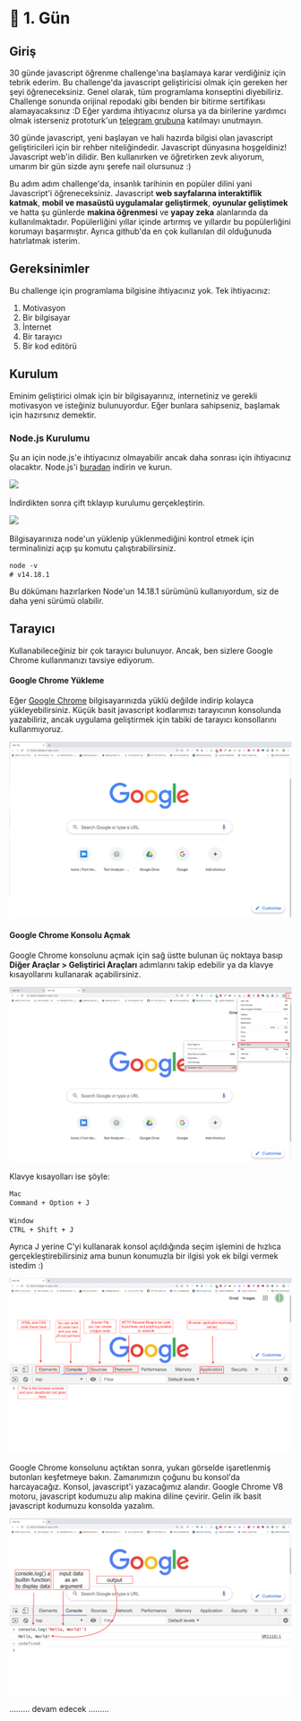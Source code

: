 # 📔 1. Gün
## Giriş

30 günde javascript öğrenme challenge'ına başlamaya karar verdiğiniz için tebrik ederim. Bu challenge'da javascript geliştiricisi olmak için gereken her şeyi öğreneceksiniz. Genel olarak, tüm programlama konseptini diyebiliriz. Challenge sonunda orijinal repodaki gibi benden bir bitirme sertifikası alamayacaksınız :D Eğer yardıma ihtiyacınız olursa ya da birilerine yardımcı olmak isterseniz prototurk'un [telegram grubuna](https://t.me/prototurk) katılmayı unutmayın.

30 günde javascript, yeni başlayan ve hali hazırda bilgisi olan javascript geliştiricileri için bir rehber niteliğindedir. Javascript dünyasına hoşgeldiniz! Javascript web'in dilidir. Ben kullanırken ve öğretirken zevk alıyorum, umarım bir gün sizde aynı şerefe nail olursunuz :)

Bu adım adım challenge'da, insanlık tarihinin en popüler dilini yani Javascript'i öğreneceksiniz. Javascript **web sayfalarına interaktiflik katmak**, **mobil ve masaüstü uygulamalar geliştirmek**, **oyunular geliştimek** ve hatta şu günlerde **makina öğrenmesi** ve **yapay zeka** alanlarında da kullanılmaktadır. Popülerliğini yıllar içinde artırmış ve yıllardır bu popülerliğini korumayı başarmıştır. Ayrıca github'da en çok kullanılan dil olduğunuda hatırlatmak isterim.

## Gereksinimler

Bu challenge için programlama bilgisine ihtiyacınız yok. Tek ihtiyacınız:

1. Motivasyon
2. Bir bilgisayar
3. İnternet
4. Bir tarayıcı
5. Bir kod editörü

## Kurulum

Eminim geliştirici olmak için bir bilgisayarınız, internetiniz ve gerekli motivasyon ve isteğiniz bulunuyordur. Eğer bunlara sahipseniz, başlamak için hazırsınız demektir.

### Node.js Kurulumu

Şu an için node.js'e ihtiyacınız olmayabilir ancak daha sonrası için ihtiyacınız olacaktır. Node.js'i [buradan](https://nodejs.org/en/) indirin ve kurun.

![](https://raw.githubusercontent.com/Asabeneh/30-Days-Of-JavaScript/master/images/download_node.png)

İndirdikten sonra çift tıklayıp kurulumu gerçekleştirin.

![](https://raw.githubusercontent.com/Asabeneh/30-Days-Of-JavaScript/master/images/install_node.png)

Bilgisayarınıza node'un yüklenip yüklenmediğini kontrol etmek için terminalinizi açıp şu komutu çalıştırabilirsiniz.

```
node -v
# v14.18.1
```

Bu dökümanı hazırlarken Node'un 14.18.1 sürümünü kullanıyordum, siz de daha yeni sürümü olabilir.

## Tarayıcı

Kullanabileceğiniz bir çok tarayıcı bulunuyor. Ancak, ben sizlere Google Chrome kullanmanızı tavsiye ediyorum.

#### Google Chrome Yükleme

Eğer [Google Chrome](https://www.google.com/chrome/) bilgisayarınızda yüklü değilde indirip kolayca yükleyebilirsiniz. Küçük basit javascript kodlarımızı tarayıcının konsolunda yazabiliriz, ancak uygulama geliştirmek için tabiki de tarayıcı konsollarını kullanmıyoruz.

![](https://raw.githubusercontent.com/Asabeneh/30-Days-Of-JavaScript/master/images/google_chrome.png)

#### Google Chrome Konsolu Açmak

Google Chrome konsolunu açmak için sağ üstte bulunan üç noktaya basıp **Diğer Araçlar > Geliştirici Araçları** adımlarını takip edebilir ya da klavye kısayollarını kullanarak açabilirsiniz.

![](https://raw.githubusercontent.com/Asabeneh/30-Days-Of-JavaScript/master/images/opening_developer_tool.png)

Klavye kısayolları ise şöyle:

```
Mac
Command + Option + J

Window
CTRL + Shift + J
```

Ayrıca J yerine C'yi kullanarak konsol açıldığında seçim işlemini de hızlıca gerçekleştirebilirsiniz ama bunun konumuzla bir ilgisi yok ek bilgi vermek istedim :)

![](https://raw.githubusercontent.com/Asabeneh/30-Days-Of-JavaScript/master/images/opening_chrome_console_shortcut.png)

Google Chrome konsolunu açtıktan sonra, yukarı görselde işaretlenmiş butonları keşfetmeye bakın. Zamanımızın çoğunu bu konsol'da harcayacağız. Konsol, javascript'i yazacağımız alandır. Google Chrome V8 motoru, javascript kodumuzu alıp makina diline çevirir. Gelin ilk basit javascript kodumuzu konsolda yazalım.

![](https://raw.githubusercontent.com/Asabeneh/30-Days-Of-JavaScript/master/images/js_code_on_chrome_console.png)

......... devam edecek .........
